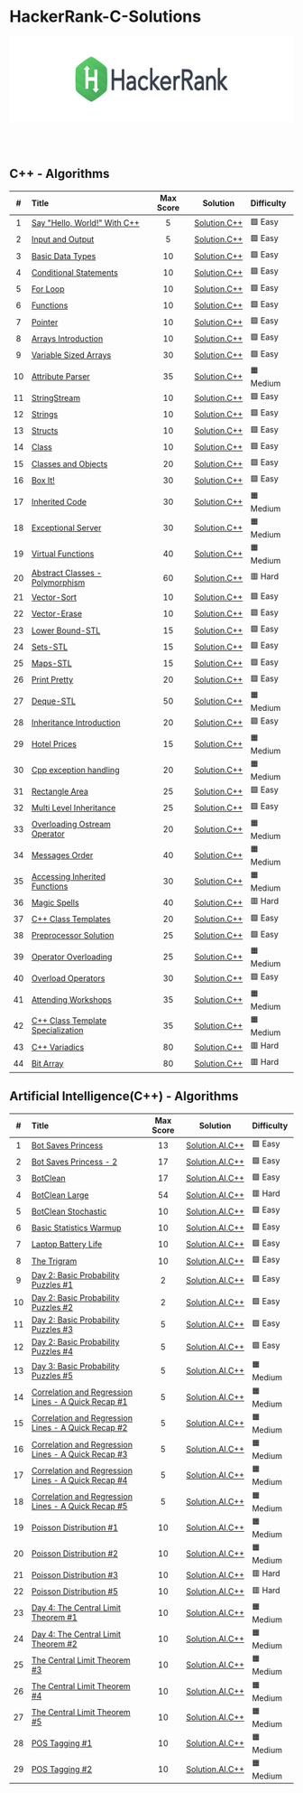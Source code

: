 # HackerRank-C-Solutions

<p align="center">
    <a href="https://www.hackerrank.com">
        <img height=150 src="Assets/title-hackerrank.jpg" alt="HackerRank logo">
    </a>
</p>

</br>
<!--
<p align="center">
    <a href="https://github.com/AleksandarDinic/HackerRank-Solutions/tree/main/Problem%20Solving%20Algorithms">
        <img height="150" width="150" src="Assets/Problem Solving Algorithms.svg">
    </a>
    <a href="https://github.com/AleksandarDinic/HackerRank-Solutions/tree/main/Problem%20Solving%20Data%20Structures">
        <img height="150" width="150" src="Assets/Problem Solving Data Structures.svg">
    </a>
</p> -->

</br>

## C++ - Algorithms

<!-- ###### Subdomain: [C++](https://www.hackerrank.com/domains/cpp) -->
| # | Title                                            | Max Score |     Solution     | Difficulty |
|:-:|:-------------------------------------------------|:---------:|:----------------:|:-----------|
| 1 | [Say "Hello, World!" With C++](https://www.hackerrank.com/challenges/cpp-hello-world/problem) | 5 | [Solution.C++](https://github.com/HALLMA2K/HackerRank-C-Solutions/blob/main/Solutions/C%2B%2B/Say%20Hello%20World.cpp) | 🟩 Easy |
| 2 | [Input and Output](https://www.hackerrank.com/challenges/cpp-input-and-output/problem) | 5 | [Solution.C++](https://github.com/HALLMA2K/HackerRank-C-Solutions/blob/main/Solutions/C%2B%2B/Input%20and%20Output.cpp) | 🟩 Easy |
| 3 | [Basic Data Types](https://www.hackerrank.com/challenges/c-tutorial-basic-data-types/problem) | 10 | [Solution.C++](https://github.com/HALLMA2K/HackerRank-C-Solutions/blob/main/Solutions/C%2B%2B/Basic%20Data%20Types.cpp) | 🟩 Easy |
| 4 | [Conditional Statements](https://www.hackerrank.com/challenges/c-tutorial-conditional-if-else/problem) | 10 | [Solution.C++](https://github.com/HALLMA2K/HackerRank-C-Solutions/blob/main/Solutions/C%2B%2B/Conditional%20Statements.cpp) | 🟩 Easy |
| 5 | [For Loop](https://www.hackerrank.com/challenges/c-tutorial-for-loop/problem) | 10 | [Solution.C++](https://github.com/HALLMA2K/HackerRank-C-Solutions/blob/main/Solutions/C%2B%2B/For%20Loop.cpp) | 🟩 Easy |
| 6 | [Functions](https://www.hackerrank.com/challenges/c-tutorial-functions/problem) | 10 | [Solution.C++](https://github.com/HALLMA2K/HackerRank-C-Solutions/blob/main/Solutions/C%2B%2B/Functions.cpp) | 🟩 Easy |
| 7 | [Pointer](https://www.hackerrank.com/challenges/c-tutorial-pointer/problem) | 10 | [Solution.C++](https://github.com/HALLMA2K/HackerRank-C-Solutions/blob/main/Solutions/C%2B%2B/Pointer.cpp) | 🟩 Easy |
| 8 | [Arrays Introduction](https://www.hackerrank.com/challenges/arrays-introduction/problem) | 10 | [Solution.C++](https://github.com/HALLMA2K/HackerRank-C-Solutions/blob/main/Solutions/C%2B%2B/Arrays%20Introduction.cpp) | 🟩 Easy |
| 9 | [Variable Sized Arrays](https://www.hackerrank.com/challenges/variable-sized-arrays/problem) | 30 | [Solution.C++](https://github.com/HALLMA2K/HackerRank-C-Solutions/blob/main/Solutions/C%2B%2B/Variable%20Sized%20Arrays.cpp) | 🟩 Easy |
| 10 | [Attribute Parser](https://www.hackerrank.com/challenges/attribute-parser/problem) | 35 | [Solution.C++](https://github.com/HALLMA2K/HackerRank-C-Solutions/blob/main/Solutions/C%2B%2B/Attribute%20Parser.cpp) | 🟧 Medium |
| 11 | [StringStream](https://www.hackerrank.com/challenges/c-tutorial-stringstream/problem) | 10 | [Solution.C++](https://github.com/HALLMA2K/HackerRank-C-Solutions/blob/main/Solutions/C%2B%2B/StringStream.cpp) | 🟩 Easy |
| 12 | [Strings](https://www.hackerrank.com/challenges/c-tutorial-strings/problem) | 10 | [Solution.C++](https://github.com/HALLMA2K/HackerRank-C-Solutions/blob/main/Solutions/C%2B%2B/Strings.cpp) | 🟩 Easy |
| 13 | [Structs](https://www.hackerrank.com/challenges/c-tutorial-struct/problem) | 10 | [Solution.C++](https://github.com/HALLMA2K/HackerRank-C-Solutions/blob/main/Solutions/C%2B%2B/Structs.cpp) | 🟩 Easy |
| 14 | [Class](https://www.hackerrank.com/challenges/c-tutorial-class/problem) | 10 | [Solution.C++](https://github.com/HALLMA2K/HackerRank-C-Solutions/blob/main/Solutions/C%2B%2B/Class.cpp) | 🟩 Easy |
| 15 | [Classes and Objects](https://www.hackerrank.com/challenges/classes-objects/problem) | 20 | [Solution.C++](https://github.com/HALLMA2K/HackerRank-C-Solutions/blob/main/Solutions/C%2B%2B/Classes%20and%20Objects.cpp) | 🟩 Easy |
| 16 | [Box It!](https://www.hackerrank.com/challenges/box-it/problem) | 30 | [Solution.C++](https://github.com/HALLMA2K/HackerRank-C-Solutions/blob/main/Solutions/C%2B%2B/Box%20It.cpp) | 🟩 Easy |
| 17 | [Inherited Code](https://www.hackerrank.com/challenges/inherited-code/problem) | 30 | [Solution.C++](https://github.com/HALLMA2K/HackerRank-C-Solutions/blob/main/Solutions/C%2B%2B/Inherited%20Code.cpp) | 🟧 Medium |
| 18 | [Exceptional Server](https://www.hackerrank.com/challenges/exceptional-server/problem) | 30 | [Solution.C++](https://github.com/HALLMA2K/HackerRank-C-Solutions/blob/main/Solutions/C%2B%2B/Exceptional%20Server.cpp) | 🟧 Medium |
| 19 | [Virtual Functions](https://www.hackerrank.com/challenges/virtual-functions/problem) | 40 | [Solution.C++](https://github.com/HALLMA2K/HackerRank-C-Solutions/blob/main/Solutions/C%2B%2B/Virtual%20Functions.cpp) | 🟧 Medium |
| 20 | [Abstract Classes - Polymorphism](https://www.hackerrank.com/challenges/abstract-classes-polymorphism/problem) | 60 | [Solution.C++](https://github.com/HALLMA2K/HackerRank-C-Solutions/blob/main/Solutions/C%2B%2B/Abstract%20Classes%20-%20Polymorphism.cpp) | 🟥 Hard |
| 21 | [Vector-Sort](https://www.hackerrank.com/challenges/vector-sort/problem) | 10 | [Solution.C++](https://github.com/HALLMA2K/HackerRank-C-Solutions/blob/main/Solutions/C%2B%2B/Vector-Sort.cpp) | 🟩 Easy |
| 22 | [Vector-Erase](https://www.hackerrank.com/challenges/vector-erase/problem) | 10 | [Solution.C++](https://github.com/HALLMA2K/HackerRank-C-Solutions/blob/main/Solutions/C%2B%2B/Vector-Erase.cpp) | 🟩 Easy |
| 23 | [Lower Bound-STL](https://www.hackerrank.com/challenges/cpp-lower-bound/problem) | 15 | [Solution.C++](https://github.com/HALLMA2K/HackerRank-C-Solutions/blob/main/Solutions/C%2B%2B/Lower%20Bound-STL.cpp) | 🟩 Easy |
| 24 | [Sets-STL](https://www.hackerrank.com/challenges/cpp-sets/problem) | 15 | [Solution.C++](https://github.com/HALLMA2K/HackerRank-C-Solutions/blob/main/Solutions/C%2B%2B/Sets-STL.cpp) | 🟩 Easy |
| 25 | [Maps-STL](https://www.hackerrank.com/challenges/cpp-maps/problem) | 15 | [Solution.C++](https://github.com/HALLMA2K/HackerRank-C-Solutions/blob/main/Solutions/C%2B%2B/Maps-STL.cpp) | 🟩 Easy |
| 26 | [Print Pretty](https://www.hackerrank.com/challenges/prettyprint/problem) | 20 | [Solution.C++](https://github.com/HALLMA2K/HackerRank-C-Solutions/blob/main/Solutions/C%2B%2B/Print%20Pretty.cpp) | 🟩 Easy |
| 27 | [Deque-STL](https://www.hackerrank.com/challenges/deque-stl/problem) | 50 | [Solution.C++](https://github.com/HALLMA2K/HackerRank-C-Solutions/blob/main/Solutions/C%2B%2B/Deque-STL.cpp) | 🟧 Medium |
| 28 | [Inheritance Introduction](https://www.hackerrank.com/challenges/inheritance-introduction/problem) | 20 | [Solution.C++](https://github.com/HALLMA2K/HackerRank-C-Solutions/blob/main/Solutions/C%2B%2B/Inheritance%20Introduction.cpp) | 🟩 Easy |
| 29 | [Hotel Prices](https://www.hackerrank.com/challenges/hotel-prices/problem) | 15 | [Solution.C++](https://github.com/HALLMA2K/HackerRank-C-Solutions/blob/main/Solutions/C%2B%2B/Hotel%20Prices.cpp) | 🟧 Medium |
| 30 | [Cpp exception handling](https://www.hackerrank.com/challenges/cpp-exception-handling/problem) | 20 | [Solution.C++](https://github.com/HALLMA2K/HackerRank-C-Solutions/blob/main/Solutions/C%2B%2B/Cpp%20exception%20handling.cpp) | 🟧 Medium |
| 31 | [Rectangle Area](https://www.hackerrank.com/challenges/rectangle-area/problem) | 25 | [Solution.C++](https://github.com/HALLMA2K/HackerRank-C-Solutions/blob/main/Solutions/C%2B%2B/Rectangle%20Area.cpp) | 🟩 Easy |
| 32 | [Multi Level Inheritance](https://www.hackerrank.com/challenges/multi-level-inheritance-cpp/problem) | 25 | [Solution.C++](https://github.com/HALLMA2K/HackerRank-C-Solutions/blob/main/Solutions/C%2B%2B/Multi%20Level%20Inheritance.cpp) | 🟩 Easy |
| 33 | [Overloading Ostream Operator](https://www.hackerrank.com/challenges/overloading-ostream-operator/problem) | 20 | [Solution.C++](https://github.com/HALLMA2K/HackerRank-C-Solutions/blob/main/Solutions/C%2B%2B/Overloading%20Ostream%20Operator.cpp) | 🟧 Medium |
| 34 | [Messages Order](https://www.hackerrank.com/challenges/messages-order/problem) | 40 | [Solution.C++](https://github.com/HALLMA2K/HackerRank-C-Solutions/blob/main/Solutions/C%2B%2B/Messages%20Order.cpp) | 🟧 Medium |
| 35 | [Accessing Inherited Functions](https://www.hackerrank.com/challenges/accessing-inherited-functions/problem) | 30 | [Solution.C++](https://github.com/HALLMA2K/HackerRank-C-Solutions/blob/main/Solutions/C%2B%2B/Accessing%20Inherited%20Functions.cpp) | 🟧 Medium |
| 36 | [Magic Spells](https://www.hackerrank.com/challenges/magic-spells/problem) | 40 | [Solution.C++](https://github.com/HALLMA2K/HackerRank-C-Solutions/blob/main/Solutions/C%2B%2B/Magic%20Spells.cpp) | 🟥 Hard |
| 37 | [C++ Class Templates](https://www.hackerrank.com/challenges/c-class-templates/problem) | 20 | [Solution.C++](https://github.com/HALLMA2K/HackerRank-C-Solutions/blob/main/Solutions/C%2B%2B/C%2B%2B%20Class%20Templates.cpp) | 🟩 Easy |
| 38 | [Preprocessor Solution](https://www.hackerrank.com/challenges/preprocessor-solution/problem) | 25 | [Solution.C++](https://github.com/HALLMA2K/HackerRank-C-Solutions/blob/main/Solutions/C%2B%2B/Preprocessor%20Solution.cpp) | 🟩 Easy |
| 39 | [Operator Overloading](https://www.hackerrank.com/challenges/operator-overloading/problem) | 25 | [Solution.C++](https://github.com/HALLMA2K/HackerRank-C-Solutions/blob/main/Solutions/C%2B%2B/Operator%20Overloading.cpp) | 🟧 Medium |
| 40 | [Overload Operators](https://www.hackerrank.com/challenges/overload-operators/problem) | 30 | [Solution.C++](https://github.com/HALLMA2K/HackerRank-C-Solutions/blob/main/Solutions/C%2B%2B/Overload%20Operators.cpp) | 🟩 Easy |
| 41 | [Attending Workshops](https://www.hackerrank.com/challenges/attending-workshops/problem) | 35 | [Solution.C++](https://github.com/HALLMA2K/HackerRank-C-Solutions/blob/main/Solutions/C%2B%2B/Attending%20Workshops.cpp) | 🟧 Medium |
| 42 | [C++ Class Template Specialization](https://www.hackerrank.com/challenges/cpp-class-template-specialization/problem) | 35 | [Solution.C++](https://github.com/HALLMA2K/HackerRank-C-Solutions/blob/main/Solutions/C%2B%2B/C%2B%2B%20Class%20Template%20Specialization.cpp) | 🟧 Medium |
| 43 | [C++ Variadics](https://www.hackerrank.com/challenges/cpp-variadics/problem) | 80 | [Solution.C++](https://github.com/HALLMA2K/HackerRank-C-Solutions/blob/main/Solutions/C%2B%2B/C%2B%2B%20Variadics.cpp) | 🟥 Hard |
| 44 | [Bit Array](https://www.hackerrank.com/challenges/bitset-1/problem) | 80 | [Solution.C++](https://github.com/HALLMA2K/HackerRank-C-Solutions/blob/main/Solutions/C%2B%2B/Bit%20Array.cpp) | 🟥 Hard |

## Artificial Intelligence(C++) - Algorithms

<!-- ###### Subdomain: [C++](https://www.hackerrank.com/domains/ai) -->
| # | Title                                            | Max Score |     Solution     | Difficulty |
|:-:|:-------------------------------------------------|:---------:|:----------------:|:-----------|
| 1 | [Bot Saves Princess](https://www.hackerrank.com/challenges/saveprincess) | 13 | [Solution.AI.C++](https://github.com/HALLMA2K/HackerRank-C-Solutions/blob/main/Solutions/AI/Bot%20Saves%20Princess.cpp) | 🟩 Easy |
| 2 | [Bot Saves Princess - 2](https://www.hackerrank.com/challenges/saveprincess2) | 17 | [Solution.AI.C++](https://github.com/HALLMA2K/HackerRank-C-Solutions/blob/main/Solutions/AI/Bot%20Saves%20Princess%20-%202.cpp) | 🟩 Easy |
| 3 | [BotClean](https://www.hackerrank.com/challenges/botclean) | 17 | [Solution.AI.C++](https://github.com/HALLMA2K/HackerRank-C-Solutions/blob/main/Solutions/AI/BotClean.cpp) | 🟩 Easy |
| 4 | [BotClean Large](https://www.hackerrank.com/challenges/botcleanlarge/problem) | 54 | [Solution.AI.C++](https://github.com/HALLMA2K/HackerRank-C-Solutions/blob/main/Solutions/AI/BotClean%20Large.cpp) | 🟥 Hard |
| 5 | [BotClean Stochastic](https://www.hackerrank.com/challenges/botcleanr/problem) | 10 | [Solution.AI.C++](https://github.com/HALLMA2K/HackerRank-C-Solutions/blob/main/Solutions/AI/BotClean%20Stochastic.cpp) | 🟩 Easy |
| 6 | [Basic Statistics Warmup](https://www.hackerrank.com/challenges/stat-warmup/problem) | 10 | [Solution.AI.C++](https://github.com/HALLMA2K/HackerRank-C-Solutions/blob/main/Solutions/AI/Basic%20Statistics%20Warmup.cpp) | 🟩 Easy |
| 7 | [Laptop Battery Life](https://www.hackerrank.com/challenges/battery/copy-from/305262722) | 10 | [Solution.AI.C++](https://github.com/HALLMA2K/HackerRank-C-Solutions/blob/main/Solutions/AI/Laptop%20Battery%20Life.cpp) | 🟩 Easy |
| 8 | [The Trigram](https://www.hackerrank.com/challenges/the-trigram/problem) | 10 | [Solution.AI.C++](https://github.com/HALLMA2K/HackerRank-C-Solutions/blob/main/Solutions/AI/The%20Trigram.cpp) | 🟩 Easy |
| 9 | [Day 2: Basic Probability Puzzles #1](https://www.hackerrank.com/challenges/basic-probability-puzzles-1/problem) | 2 | [Solution.AI.C++](https://github.com/HALLMA2K/HackerRank-C-Solutions/blob/main/Solutions/AI/Day%202:%20Basic%20Probability%20Puzzles%20%231.cpp) | 🟩 Easy |
| 10 | [Day 2: Basic Probability Puzzles #2](https://www.hackerrank.com/challenges/basic-probability-puzzles-2/problem) | 2 | [Solution.AI.C++](https://github.com/HALLMA2K/HackerRank-C-Solutions/blob/main/Solutions/AI/Day%202:%20Basic%20Probability%20Puzzles%20%232.cpp) | 🟩 Easy |
| 11 | [Day 2: Basic Probability Puzzles #3](https://www.hackerrank.com/challenges/basic-probability-puzzles-3/problem) | 5 | [Solution.AI.C++](https://github.com/HALLMA2K/HackerRank-C-Solutions/blob/main/Solutions/AI/Day%202:%20Basic%20Probability%20Puzzles%20%233.cpp) | 🟩 Easy |
| 12 | [Day 2: Basic Probability Puzzles #4](https://www.hackerrank.com/challenges/basic-probability-puzzles-4/problem) | 5 | [Solution.AI.C++](https://github.com/HALLMA2K/HackerRank-C-Solutions/blob/main/Solutions/AI/Day%202:%20Basic%20Probability%20Puzzles%20%234.cpp) | 🟩 Easy |
| 13 | [Day 3: Basic Probability Puzzles #5](https://www.hackerrank.com/challenges/basic-probability-puzzles-5/problem) | 5 | [Solution.AI.C++](https://github.com/HALLMA2K/HackerRank-C-Solutions/blob/main/Solutions/AI/Day%203:%20Basic%20Probability%20Puzzles%20%235.cpp) | 🟧 Medium |
| 14 | [Correlation and Regression Lines - A Quick Recap #1](https://www.hackerrank.com/challenges/correlation-and-regression-lines-6/problem) | 5 | [Solution.AI.C++](https://github.com/HALLMA2K/HackerRank-C-Solutions/blob/main/Solutions/AI/Correlation%20and%20Regression%20Lines%20-%20A%20Quick%20Recap%20%231.cpp) | 🟧 Medium |
| 15 | [Correlation and Regression Lines - A Quick Recap #2](https://www.hackerrank.com/challenges/correlation-and-regression-lines-7/problem) | 5 | [Solution.AI.C++](https://github.com/HALLMA2K/HackerRank-C-Solutions/blob/main/Solutions/AI/Correlation%20and%20Regression%20Lines%20-%20A%20Quick%20Recap%20%232.cpp) | 🟧 Medium |
| 16 | [Correlation and Regression Lines - A Quick Recap #3](https://www.hackerrank.com/challenges/correlation-and-regression-lines-8/problem) | 5 | [Solution.AI.C++](https://github.com/HALLMA2K/HackerRank-C-Solutions/blob/main/Solutions/AI/Correlation%20and%20Regression%20Lines%20-%20A%20Quick%20recap%20%233.cpp) | 🟧 Medium |
| 17 | [Correlation and Regression Lines - A Quick Recap #4](https://www.hackerrank.com/challenges/correlation-and-regression-lines-4/problem) | 5 | [Solution.AI.C++](https://github.com/HALLMA2K/HackerRank-C-Solutions/blob/main/Solutions/AI/Correlation%20and%20Regression%20Lines%20-%20A%20Quick%20Recap%20%234.cpp) | 🟧 Medium |
| 18 | [Correlation and Regression Lines - A Quick Recap #5](https://www.hackerrank.com/challenges/correlation-and-regression-lines-5/problem) | 5 | [Solution.AI.C++](https://github.com/HALLMA2K/HackerRank-C-Solutions/blob/main/Solutions/AI/Correlation%20and%20Regression%20Lines%20-%20A%20Quick%20Recap%20%235.cpp) | 🟧 Medium |
| 19 | [Poisson Distribution #1](https://www.hackerrank.com/challenges/poisson-distribution-1/problem) | 10 | [Solution.AI.C++](https://github.com/HALLMA2K/HackerRank-C-Solutions/blob/main/Solutions/AI/Poisson%20Distribution%20%231.cpp) | 🟧 Medium |
| 20 | [Poisson Distribution #2](https://www.hackerrank.com/challenges/poisson-distribution-2/problem) | 10 | [Solution.AI.C++](https://github.com/HALLMA2K/HackerRank-C-Solutions/blob/main/Solutions/AI/Poisson%20Distribution%20%232.cpp) | 🟧 Medium |
| 21 | [Poisson Distribution #3](https://www.hackerrank.com/challenges/poisson-distribution-3/problem) | 10 | [Solution.AI.C++](https://github.com/HALLMA2K/HackerRank-C-Solutions/blob/main/Solutions/AI/Poisson%20Distribution%20%233.cpp) | 🟥 Hard |
| 22 | [Poisson Distribution #5](https://www.hackerrank.com/challenges/poisson-distribution-5/problem) | 10 | [Solution.AI.C++](https://github.com/HALLMA2K/HackerRank-C-Solutions/blob/main/Solutions/AI/Poisson%20Distribution%20%235.cpp) | 🟥 Hard |
| 23 | [Day 4: The Central Limit Theorem #1](https://www.hackerrank.com/challenges/the-central-limit-theorem-1/problem) | 10 | [Solution.AI.C++](https://github.com/HALLMA2K/HackerRank-C-Solutions/blob/main/Solutions/AI/Day%204%3A%20The%20Central%20Limit%20Theorem%20%231.cpp) | 🟧 Medium |
| 24 | [Day 4: The Central Limit Theorem #2](https://www.hackerrank.com/challenges/the-central-limit-theorem-2/problem) | 10 | [Solution.AI.C++](https://github.com/HALLMA2K/HackerRank-C-Solutions/blob/main/Solutions/AI/Day%204%3A%20The%20Central%20Limit%20Theorem%20%232.cpp) | 🟧 Medium |
| 25 | [The Central Limit Theorem #3](https://www.hackerrank.com/challenges/the-central-limit-theorem-3/problem) | 10 | [Solution.AI.C++](https://github.com/HALLMA2K/HackerRank-C-Solutions/blob/main/Solutions/AI/The%20Central%20Limit%20Theorem%20%233.cpp) | 🟧 Medium |
| 26 | [The Central Limit Theorem #4](https://www.hackerrank.com/challenges/the-central-limit-theorem-4/problem) | 10 | [Solution.AI.C++](https://github.com/HALLMA2K/HackerRank-C-Solutions/blob/main/Solutions/AI/The%20Central%20Limit%20Theorem%20%234.cpp) | 🟧 Medium |
| 27 | [The Central Limit Theorem #5](https://www.hackerrank.com/challenges/the-central-limit-theorem-5/problem) | 10 | [Solution.AI.C++](https://github.com/HALLMA2K/HackerRank-C-Solutions/blob/main/Solutions/AI/The%20Central%20Limit%20Theorem%20%235.cpp) | 🟧 Medium |
| 28 | [POS Tagging #1](https://www.hackerrank.com/challenges/nlp-pos-tagging/problem) | 10 | [Solution.AI.C++](https://github.com/HALLMA2K/HackerRank-C-Solutions/blob/main/Solutions/AI/POS%20Tagging%20%231.cpp) | 🟧 Medium |
| 29 | [POS Tagging #2](https://www.hackerrank.com/challenges/nlp-pos-tagging-2/problem) | 10 | [Solution.AI.C++](https://github.com/HALLMA2K/HackerRank-C-Solutions/blob/main/Solutions/AI/POS%20Tagging%20%232.cpp) | 🟧 Medium |

